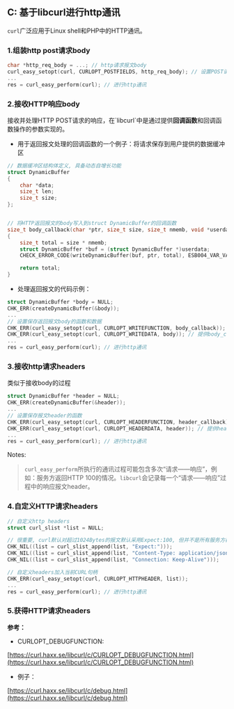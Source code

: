 ## C: 基于libcurl进行http通讯

`curl`广泛应用于Linux shell和PHP中的HTTP通讯。


### 1.组装http post请求body

```c
char *http_req_body = ...; // http请求报文body
curl_easy_setopt(curl, CURLOPT_POSTFIELDS, http_req_body); // 设置POST请求报文体
...
res = curl_easy_perform(curl); // 进行http通讯
```

### 2.接收HTTP响应body

接收并处理HTTP POST请求的响应，在\`libcurl\`中是通过提供**回调函数**和回调函数操作的参数实现的。

- 用于返回报文处理的回调函数的一个例子：将请求保存到用户提供的数据缓冲区

```c
// 数据缓冲区结构体定义, 具备动态自增长功能
struct DynamicBuffer
{
    char *data;
    size_t len;
    size_t size;
};


// 将HTTP返回报文的body写入到struct DynamicBuffer的回调函数
size_t body_callback(char *ptr, size_t size, size_t nmemb, void *userdata)
{
    size_t total = size * nmemb;
    struct DynamicBuffer *buf = (struct DynamicBuffer *)userdata;
    CHECK_ERROR_CODE(writeDynamicBuffer(buf, ptr, total), ESB004_VAR_VAL_LOGIC_ERR);

    return total;
}
```

- 处理返回报文的代码示例：

```c
struct DynamicBuffer *body = NULL;
CHK_ERR(createDynamicBuffer(&body));
...
// 设置保存返回报文body的函数和数据
CHK_ERR(curl_easy_setopt(curl, CURLOPT_WRITEFUNCTION, body_callback)); // 将返回报文使用body_callback处理
CHK_ERR(curl_easy_setopt(curl, CURLOPT_WRITEDATA, body)); // 提供body_callback的第四个参数
...
res = curl_easy_perform(curl); // 进行http通讯
```

### 3.接收http请求headers

类似于接收body的过程

```c
struct DynamicBuffer *header = NULL;
CHK_ERR(createDynamicBuffer(&header));
...
// 设置保存报文header的函数
CHK_ERR(curl_easy_setopt(curl, CURLOPT_HEADERFUNCTION, header_callback));
CHK_ERR(curl_easy_setopt(curl, CURLOPT_HEADERDATA, header)); // 提供header_callback的第四个参数
...
res = curl_easy_perform(curl); // 进行http通讯
```

Notes:

  > `curl_easy_perform`所执行的通讯过程可能包含多次“请求——响应”，例如：服务方返回HTTP 100的情况。`libcurl`会记录每一个“请求——响应”过程中的响应报文header。

### 4.自定义HTTP请求headers


```c
// 自定义http headers
struct curl_slist *list = NULL;

// 很重要, curl默认对超过1024Bytes的报文默认采用Expect:100, 但并不是所有服务方都能正确处理
CHK_NIL((list = curl_slist_append(list, "Expect:"))); 
CHK_NIL((list = curl_slist_append(list, "Content-Type: application/json"))); // 必须, 否则某些服务方会报错
CHK_NIL((list = curl_slist_append(list, "Connection: Keep-Alive")));

// 自定义headers加入当前CURL句柄
CHK_ERR(curl_easy_setopt(curl, CURLOPT_HTTPHEADER, list));
...
res = curl_easy_perform(curl); // 进行http通讯
```
### 5.获得HTTP请求headers

**参考：**

- CURLOPT_DEBUGFUNCTION:

[https://curl.haxx.se/libcurl/c/CURLOPT_DEBUGFUNCTION.html](https://curl.haxx.se/libcurl/c/CURLOPT_DEBUGFUNCTION.html)

- 例子：

[https://curl.haxx.se/libcurl/c/debug.html](https://curl.haxx.se/libcurl/c/debug.html)



